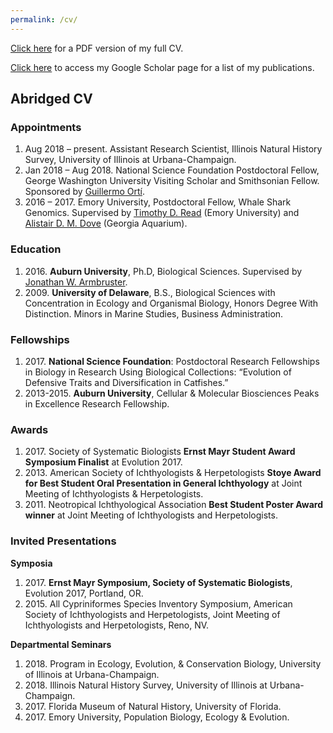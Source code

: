 ```yaml
---
permalink: /cv/
---
```


<a href="https://miltontan.github.io/assets/Tan_CV_web.pdf">Click here</a> for a PDF version of my full CV.

<a href="https://scholar.google.com/citations?user=Mdf7P7AAAAAJ">Click here</a> to access my Google Scholar page for a list of my publications.

## Abridged CV

### Appointments
<ul style="list-style-type:disk">
<li>Aug 2018 – present. Assistant Research Scientist, Illinois Natural History Survey, University of Illinois at Urbana-Champaign.</li> 
<li>Jan 2018 – Aug 2018. National Science Foundation Postdoctoral Fellow, George Washington University Visiting Scholar and Smithsonian Fellow. Sponsored by <a href="https://scholar.google.es/citations?user=T5NDlsEAAAAJ&hl=en">Guillermo Ortí</a>.</li>
<li>2016 – 2017. Emory University, Postdoctoral Fellow, Whale Shark Genomics. Supervised by <a href="https://read-lab-confederation.github.io/">Timothy D. Read</a> (Emory University) and <a href="http://alistairdove.com/">Alistair D. M. Dove</a> (Georgia Aquarium).</li>
</ul>

### Education

<ul style="list-style-type:disk">
<li>2016. <b>Auburn University</b>, Ph.D, Biological Sciences. Supervised by <a href="https://www.auburn.edu/~armbrjw/Armbruster_Lab/Armbruster.html">Jonathan W. Armbruster</a>.</li>
<li>2009. <b>University of Delaware</b>, B.S., Biological Sciences with Concentration in Ecology and Organismal Biology, Honors Degree With Distinction. 
Minors in Marine Studies, Business Administration.</li>
</ul>

### Fellowships

<ul style="list-style-type:disk">
<li>2017. <b>National Science Foundation</b>: Postdoctoral Research Fellowships in Biology in Research Using Biological Collections: “Evolution of Defensive Traits and Diversification in Catfishes.”</li>

<li>2013-2015. <b>Auburn University</b>, Cellular & Molecular Biosciences Peaks in Excellence Research Fellowship.</li>
</ul>

### Awards

<ul style="list-style-type:disk">
<li>2017. Society of Systematic Biologists <b>Ernst Mayr Student Award Symposium Finalist</b> at Evolution 2017.</li>

<li>2013. American Society of Ichthyologists & Herpetologists <b>Stoye Award for Best Student Oral Presentation in General Ichthyology</b> at Joint Meeting of Ichthyologists & Herpetologists.</li>

<li>2011. Neotropical Ichthyological Association <b>Best Student Poster Award winner</b> at Joint Meeting of Ichthyologists and Herpetologists.</li>
</ul>

### Invited Presentations

<b>Symposia</b>
<ul style="list-style-type:disk">
<li>2017. <b>Ernst Mayr Symposium, Society of Systematic Biologists</b>, Evolution 2017, Portland, OR.</li>
<li>2015. All Cypriniformes Species Inventory Symposium, American Society of Ichthyologists and Herpetologists, Joint Meeting of Ichthyologists and Herpetologists, Reno, NV. </li>
</ul>

<b>Departmental Seminars</b>
<ul style="list-style-type:disk">
<li>2018. Program in Ecology, Evolution, & Conservation Biology, University of Illinois at Urbana-Champaign.</li>
<li>2018. Illinois Natural History Survey, University of Illinois at Urbana-Champaign.</li>
<li>2017. Florida Museum of Natural History, University of Florida.</li>
<li>2017. Emory University, Population Biology, Ecology & Evolution.</li>
</ul>

